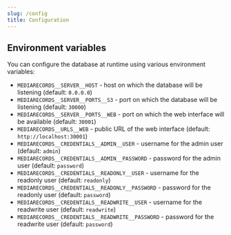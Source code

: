 ```yaml
---
slug: /config
title: Configuration
---
```


## Environment variables

You can configure the database at runtime using various environment variables:

- `MEDIARECORDS__SERVER__HOST` -
  host on which the database will be listening
  (default: `0.0.0.0`)
- `MEDIARECORDS__SERVER__PORTS__S3` -
  port on which the database will be listening
  (default: `30000`)
- `MEDIARECORDS__SERVER__PORTS__WEB` -
  port on which the web interface will be available
  (default: `30001`)
- `MEDIARECORDS__URLS__WEB` -
  public URL of the web interface
  (default: `http://localhost:30001`)
- `MEDIARECORDS__CREDENTIALS__ADMIN__USER` -
  username for the admin user
  (default: `admin`)
- `MEDIARECORDS__CREDENTIALS__ADMIN__PASSWORD` -
  password for the admin user
  (default: `password`)
- `MEDIARECORDS__CREDENTIALS__READONLY__USER` -
  username for the readonly user
  (default: `readonly`)
- `MEDIARECORDS__CREDENTIALS__READONLY__PASSWORD` -
  password for the readonly user
  (default: `password`)
- `MEDIARECORDS__CREDENTIALS__READWRITE__USER` -
  username for the readwrite user
  (default: `readwrite`)
- `MEDIARECORDS__CREDENTIALS__READWRITE__PASSWORD` -
  password for the readwrite user
  (default: `password`)

